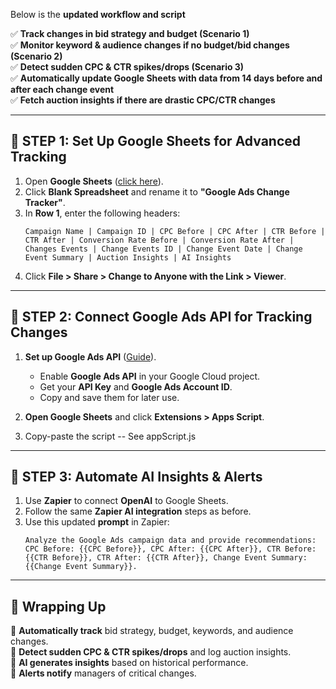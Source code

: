 Below is the **updated workflow and script**

✅ **Track changes in bid strategy and budget (Scenario 1)**  
✅ **Monitor keyword & audience changes if no budget/bid changes (Scenario 2)**  
✅ **Detect sudden CPC & CTR spikes/drops (Scenario 3)**  
✅ **Automatically update Google Sheets with data from 14 days before and after each change event**  
✅ **Fetch auction insights if there are drastic CPC/CTR changes**  

---

## **📝 STEP 1: Set Up Google Sheets for Advanced Tracking**
1. Open **Google Sheets** ([click here](https://docs.google.com/spreadsheets/)).  
2. Click **Blank Spreadsheet** and rename it to **"Google Ads Change Tracker"**.  
3. In **Row 1**, enter the following headers:
   ```
   Campaign Name | Campaign ID | CPC Before | CPC After | CTR Before | CTR After | Conversion Rate Before | Conversion Rate After | Changes Events | Change Events ID | Change Event Date | Change Event Summary | Auction Insights | AI Insights
   ```
4. Click **File > Share > Change to Anyone with the Link > Viewer**.  

---

## **📝 STEP 2: Connect Google Ads API for Tracking Changes**
1. **Set up Google Ads API** ([Guide](https://developers.google.com/google-ads/api/docs/start)).  
   - Enable **Google Ads API** in your Google Cloud project.  
   - Get your **API Key** and **Google Ads Account ID**.  
   - Copy and save them for later use.  

2. **Open Google Sheets** and click **Extensions > Apps Script**.  

3. Copy-paste the script -- See appScript.js

---

## **📝 STEP 3: Automate AI Insights & Alerts**
1. Use **Zapier** to connect **OpenAI** to Google Sheets.  
2. Follow the same **Zapier AI integration** steps as before.  
3. Use this updated **prompt** in Zapier:  
   ```
   Analyze the Google Ads campaign data and provide recommendations: CPC Before: {{CPC Before}}, CPC After: {{CPC After}}, CTR Before: {{CTR Before}}, CTR After: {{CTR After}}, Change Event Summary: {{Change Event Summary}}.
   ```

---

## **🚀 Wrapping Up**
🔹 **Automatically track** bid strategy, budget, keywords, and audience changes.  
🔹 **Detect sudden CPC & CTR spikes/drops** and log auction insights.  
🔹 **AI generates insights** based on historical performance.  
🔹 **Alerts notify** managers of critical changes.  
